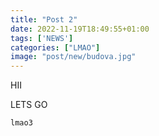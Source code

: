 ```yaml
---
title: "Post 2"
date: 2022-11-19T18:49:55+01:00
tags: ['NEWS']
categories: ["LMAO"]
image: "post/new/budova.jpg"
---
```


HII

LETS GO

```java
lmao3
```